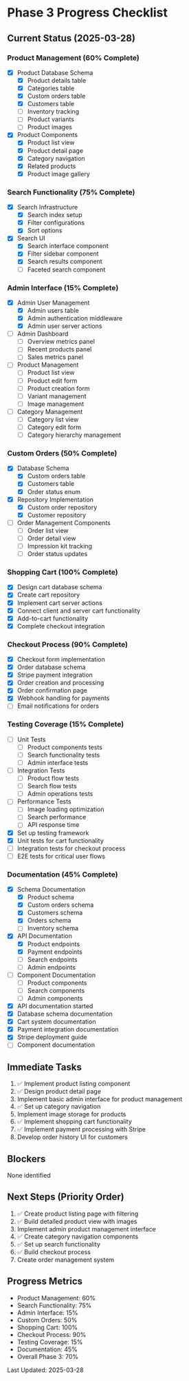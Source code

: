 # Phase 3 Progress Checklist

## Current Status (2025-03-28)

### Product Management (60% Complete)
- [x] Product Database Schema
  - [x] Product details table
  - [x] Categories table
  - [x] Custom orders table
  - [x] Customers table
  - [ ] Inventory tracking
  - [ ] Product variants
  - [ ] Product images
- [x] Product Components
  - [x] Product list view
  - [x] Product detail page
  - [x] Category navigation
  - [x] Related products
  - [x] Product image gallery

### Search Functionality (75% Complete)
- [x] Search Infrastructure
  - [x] Search index setup
  - [x] Filter configurations
  - [x] Sort options
- [x] Search UI
  - [x] Search interface component
  - [x] Filter sidebar component
  - [x] Search results component
  - [ ] Faceted search component

### Admin Interface (15% Complete)
- [x] Admin User Management
  - [x] Admin users table
  - [x] Admin authentication middleware
  - [x] Admin user server actions
- [ ] Admin Dashboard
  - [ ] Overview metrics panel
  - [ ] Recent products panel
  - [ ] Sales metrics panel
- [ ] Product Management
  - [ ] Product list view
  - [ ] Product edit form
  - [ ] Product creation form
  - [ ] Variant management
  - [ ] Image management
- [ ] Category Management
  - [ ] Category list view
  - [ ] Category edit form
  - [ ] Category hierarchy management

### Custom Orders (50% Complete)
- [x] Database Schema
  - [x] Custom orders table
  - [x] Customers table
  - [x] Order status enum
- [x] Repository Implementation
  - [x] Custom order repository
  - [x] Customer repository
- [ ] Order Management Components
  - [ ] Order list view
  - [ ] Order detail view
  - [ ] Impression kit tracking
  - [ ] Order status updates

### Shopping Cart (100% Complete)
- [x] Design cart database schema
- [x] Create cart repository
- [x] Implement cart server actions
- [x] Connect client and server cart functionality 
- [x] Add-to-cart functionality
- [x] Complete checkout integration

### Checkout Process (90% Complete)
- [x] Checkout form implementation
- [x] Order database schema
- [x] Stripe payment integration
- [x] Order creation and processing
- [x] Order confirmation page
- [x] Webhook handling for payments
- [ ] Email notifications for orders

### Testing Coverage (15% Complete)
- [ ] Unit Tests
  - [ ] Product components tests
  - [ ] Search functionality tests
  - [ ] Admin interface tests
- [ ] Integration Tests
  - [ ] Product flow tests
  - [ ] Search flow tests
  - [ ] Admin operations tests
- [ ] Performance Tests
  - [ ] Image loading optimization
  - [ ] Search performance
  - [ ] API response time
- [x] Set up testing framework
- [x] Unit tests for cart functionality
- [ ] Integration tests for checkout process
- [ ] E2E tests for critical user flows

### Documentation (45% Complete)
- [x] Schema Documentation
  - [x] Product schema
  - [x] Custom orders schema
  - [x] Customers schema
  - [x] Orders schema
  - [ ] Inventory schema
- [x] API Documentation
  - [x] Product endpoints
  - [x] Payment endpoints
  - [ ] Search endpoints
  - [ ] Admin endpoints
- [ ] Component Documentation
  - [ ] Product components
  - [ ] Search components
  - [ ] Admin components
- [x] API documentation started
- [x] Database schema documentation
- [x] Cart system documentation
- [x] Payment integration documentation
- [x] Stripe deployment guide
- [ ] Component documentation

## Immediate Tasks
1. ✅ Implement product listing component
2. ✅ Design product detail page
3. Implement basic admin interface for product management
4. ✅ Set up category navigation
5. Implement image storage for products
6. ✅ Implement shopping cart functionality
7. ✅ Implement payment processing with Stripe
8. Develop order history UI for customers

## Blockers
None identified

## Next Steps (Priority Order)
1. ✅ Create product listing page with filtering
2. ✅ Build detailed product view with images
3. Implement admin product management interface
4. ✅ Create category navigation components
5. ✅ Set up search functionality
6. ✅ Build checkout process
7. Create order management system

## Progress Metrics
- Product Management: 60%
- Search Functionality: 75%
- Admin Interface: 15%
- Custom Orders: 50%
- Shopping Cart: 100%
- Checkout Process: 90%
- Testing Coverage: 15%
- Documentation: 45%
- Overall Phase 3: 70%

Last Updated: 2025-03-28 